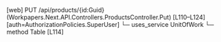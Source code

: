 [web] PUT /api/products/{id:Guid}  (Workpapers.Next.API.Controllers.ProductsController.Put)  [L110–L124] [auth=AuthorizationPolicies.SuperUser]
  └─ uses_service UnitOfWork
    └─ method Table [L114]

